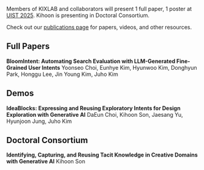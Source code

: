 Members of KIXLAB and collaborators will present 1 full paper, 1 poster at [UIST 2025](https://uist.acm.org/2025/). Kihoon is presenting in Doctoral Consortium.

Check out our [publications page](https://kixlab.org/publications/) for papers, videos, and other resources.

## Full Papers

**BloomIntent: Automating Search Evaluation with LLM-Generated Fine-Grained User Intents**
Yoonseo Choi, Eunhye Kim, Hyunwoo Kim, Donghyun Park, Honggu Lee, Jin Young Kim, Juho Kim

## Demos

**IdeaBlocks: Expressing and Reusing Exploratory Intents for Design Exploration with Generative AI**
DaEun Choi, Kihoon Son, Jaesang Yu, Hyunjoon Jung, Juho Kim

## Doctoral Consortium

**Identifying, Capturing, and Reusing Tacit Knowledge in Creative Domains with Generative AI**
Kihoon Son
